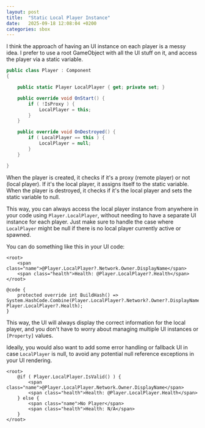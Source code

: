 ```yaml
---
layout: post
title:  "Static Local Player Instance"
date:   2025-09-18 12:08:04 +0200
categories: sbox
---
```


I think the approach of having an UI instance on each player is a messy idea. I prefer to use a root GameObject with all the UI stuff on it, and access the player via a static variable.


```cs
public class Player : Component
{

    public static Player LocalPlayer { get; private set; }

    public override void OnStart() {
        if ( !IsProxy ) {
            LocalPlayer = this;
        }
    }

    public override void OnDestroyed() {
        if ( LocalPlayer == this ) {
            LocalPlayer = null;
        }
    }

}
```

When the player is created, it checks if it's a proxy (remote player) or not (local player). If it's the local player, it assigns itself to the static variable. When the player is destroyed, it checks if it's the local player and sets the static variable to null.

This way, you can always access the local player instance from anywhere in your code using `Player.LocalPlayer`, without needing to have a separate UI instance for each player. Just make sure to handle the case where `LocalPlayer` might be null if there is no local player currently active or spawned.

You can do something like this in your UI code:

```razor
<root>
    <span class="name">@Player.LocalPlayer?.Network.Owner.DisplayName</span>
    <span class="health">Health: @Player.LocalPlayer?.Health</span>
</root>

@code {
    protected override int BuildHash() => System.HashCode.Combine(Player.LocalPlayer?.Network?.Owner?.DisplayName, Player.LocalPlayer?.Health);
}
```

This way, the UI will always display the correct information for the local player, and you don't have to worry about managing multiple UI instances or `[Property]` values.

Ideally, you would also want to add some error handling or fallback UI in case `LocalPlayer` is null, to avoid any potential null reference exceptions in your UI rendering.

```razor
<root>
    @if ( Player.LocalPlayer.IsValid() ) {
        <span class="name">@Player.LocalPlayer.Network.Owner.DisplayName</span>
        <span class="health">Health: @Player.LocalPlayer.Health</span>
    } else {
        <span class="name">No Player</span>
        <span class="health">Health: N/A</span>
    }
</root>
```